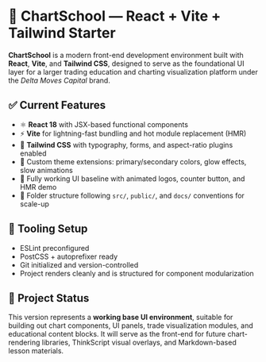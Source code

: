 # 📘 ChartSchool — React + Vite + Tailwind Starter

**ChartSchool** is a modern front-end development environment built with **React**, **Vite**, and **Tailwind CSS**, designed to serve as the foundational UI layer for a larger trading education and charting visualization platform under the *Delta Moves Capital* brand.

## ✅ Current Features
- ⚛️ **React 18** with JSX-based functional components  
- ⚡ **Vite** for lightning-fast bundling and hot module replacement (HMR)  
- 🎨 **Tailwind CSS** with typography, forms, and aspect-ratio plugins enabled  
- 🌈 Custom theme extensions: primary/secondary colors, glow effects, slow animations  
- 🧪 Fully working UI baseline with animated logos, counter button, and HMR demo  
- 📁 Folder structure following `src/`, `public/`, and `docs/` conventions for scale-up

## 🧰 Tooling Setup
- ESLint preconfigured
- PostCSS + autoprefixer ready
- Git initialized and version-controlled
- Project renders cleanly and is structured for component modularization

## 📂 Project Status
This version represents a **working base UI environment**, suitable for building out chart components, UI panels, trade visualization modules, and educational content blocks. It will serve as the front-end for future chart-rendering libraries, ThinkScript visual overlays, and Markdown-based lesson materials.
